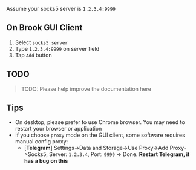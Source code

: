 Assume your socks5 server is `1.2.3.4:9999`

## On Brook GUI Client

1. Select `socks5 server`
2. Type `1.2.3.4:9999` on server field
3. Tap `Add` button

## TODO

> TODO: Please help improve the documentation here

## Tips

* On desktop, please prefer to use Chrome browser. You may need to restart your browser or application
* If you choose `proxy` mode on the GUI client, some software requires manual config proxy:
    - [**Telegram**] Settings->Data and Storage->Use Proxy->Add Proxy->Socks5, Server: `1.2.3.4`, Port: `9999` -> Done. **Restart Telegram, it has a bug on this**



